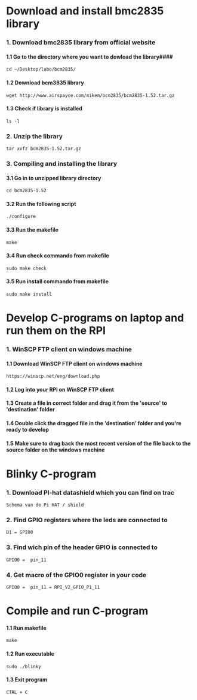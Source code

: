 # Download and install bmc2835 library #
### 1. Download bmc2835 library from official website ###
#### 1.1 Go to the directory where you want to dowload the library####
	cd ~/Desktop/labo/bcm2835/
#### 1.2 Download bcm3835 library #####
	wget http://www.airspayce.com/mikem/bcm2835/bcm2835-1.52.tar.gz
#### 1.3 Check if library is installed #####
	ls -l

### 2. Unzip the library
	tar xvfz bcm2835-1.52.tar.gz 

### 3. Compiling and installing the library ###
#### 3.1 Go in to unzipped library directory ####
	cd bcm2835-1.52
#### 3.2 Run the following script ####
	./configure
#### 3.3 Run the makefile ####
	make
#### 3.4 Run check commando from makefile ####
	sudo make check
#### 3.5 Run install commando from makefile ####
	sudo make install

# Develop C-programs on laptop and run them on the RPI #
### 1. WinSCP FTP client on windows machine ###
#### 1.1 Download WinSCP FTP client on windows machine ###
	https://winscp.net/eng/download.php
#### 1.2 Log into your RPI on WinSCP FTP client ####
#### 1.3 Create a file in correct folder and drag it from the 'source' to 'destination' folder ####
#### 1.4 Double click the dragged file in the 'destination' folder and you're ready to develop
#### 1.5 Make sure to drag back the most recent version of  the file back to the source folder on the windows machine ####

# Blinky C-program #
### 1. Download PI-hat datashield which you can find on trac ###
	Schema van de Pi HAT / shield
### 2. Find GPIO registers where the leds are connected to ###
	D1 = GPIO0
### 3. Find wich pin of the header GPIO is connected to ###
	GPIO0 =  pin_11
### 4. Get macro of the GPIO0 register in your code ###
	GPIO0 =  pin_11 = RPI_V2_GPIO_P1_11

# Compile and run C-program #
#### 1.1 Run makefile #####
	make
#### 1.2 Run executable ####
	sudo ./blinky
#### 1.3 Exit program ####
	CTRL + C



